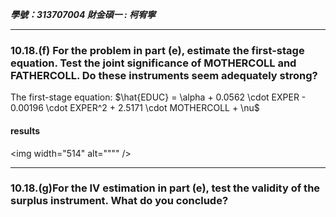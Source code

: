 ***學號：313707004     財金碩一 : 柯宥寧***
______
### 10.18.(f) For the problem in part (e), estimate the first-stage equation. Test the joint significance of MOTHERCOLL and FATHERCOLL. Do these instruments seem adequately strong?
The first-stage equation:
$\hat{EDUC} = \alpha + 0.0562 \cdot EXPER - 0.00196 \cdot EXPER^2 + 2.5171 \cdot MOTHERCOLL + \nu$
#### results
<img width="514" alt="""" />





______

### 10.18.(g)For the IV estimation in part (e), test the validity of the surplus instrument. What do you conclude?
